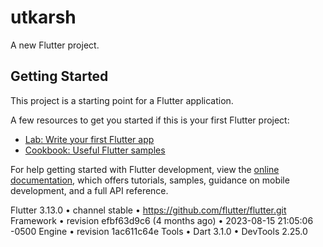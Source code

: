 # utkarsh

A new Flutter project.

## Getting Started

This project is a starting point for a Flutter application.

A few resources to get you started if this is your first Flutter project:

- [Lab: Write your first Flutter app](https://docs.flutter.dev/get-started/codelab)
- [Cookbook: Useful Flutter samples](https://docs.flutter.dev/cookbook)

For help getting started with Flutter development, view the
[online documentation](https://docs.flutter.dev/), which offers tutorials,
samples, guidance on mobile development, and a full API reference.


Flutter 3.13.0 • channel stable • https://github.com/flutter/flutter.git
Framework • revision efbf63d9c6 (4 months ago) • 2023-08-15 21:05:06 -0500
Engine • revision 1ac611c64e
Tools • Dart 3.1.0 • DevTools 2.25.0
